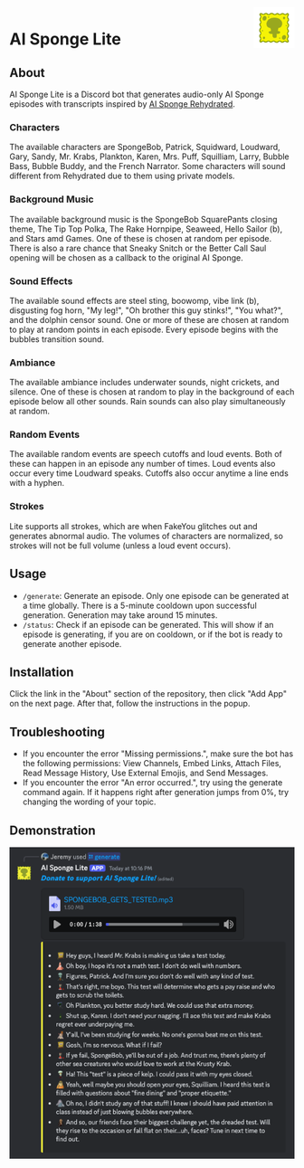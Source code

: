 <img src="img/Logo.gif" alt="Logo" title="Logo" align="right" width="72" height="72" />

# AI Sponge Lite

## About

AI Sponge Lite is a Discord bot that generates audio-only AI Sponge episodes with transcripts inspired by 
[AI Sponge Rehydrated](https://discord.com/invite/aisponge).

### Characters

The available characters are SpongeBob, Patrick, Squidward, Loudward, Gary, Sandy, Mr. Krabs, Plankton, Karen,
Mrs. Puff, Squilliam, Larry, Bubble Bass, Bubble Buddy, and the French Narrator. Some characters will sound different 
from Rehydrated due to them using private models.

### Background Music

The available background music is the SpongeBob SquarePants closing theme, The Tip Top Polka, The Rake Hornpipe, 
Seaweed, Hello Sailor (b), and Stars amd Games. One of these is chosen at random per episode. There is also a rare 
chance that Sneaky Snitch or the Better Call Saul opening will be chosen as a callback to the original AI Sponge.

### Sound Effects

The available sound effects are steel sting, boowomp, vibe link (b), disgusting fog horn, "My leg!", "Oh brother this 
guy stinks!", "You what?", and the dolphin censor sound. One or more of these are chosen at random to play at random 
points in each episode. Every episode begins with the bubbles transition sound. 

### Ambiance

The available ambiance includes underwater sounds, night crickets, and silence. One of these is chosen at random to play
in the background of each episode below all other sounds. Rain sounds can also play simultaneously at random.

### Random Events

The available random events are speech cutoffs and loud events. Both of these can happen in an episode any number of
times. Loud events also occur every time Loudward speaks. Cutoffs also occur anytime a line ends with a hyphen.

### Strokes

Lite supports all strokes, which are when FakeYou glitches out and generates abnormal audio. The volumes of characters
are normalized, so strokes will not be full volume (unless a loud event occurs).

## Usage

- `/generate`: Generate an episode. Only one episode can be generated at a time globally. There is a 5-minute cooldown
  upon successful generation. Generation may take around 15 minutes.
- `/status`: Check if an episode can be generated. This will show if an episode is generating, if you are on cooldown,
  or if the bot is ready to generate another episode.

## Installation

Click the link in the "About" section of the repository, then click "Add App" on the next page. After that, follow the
instructions in the popup.

## Troubleshooting

- If you encounter the error "Missing permissions.", make sure the bot has the following permissions: View
  Channels, Embed Links, Attach Files, Read Message History, Use External Emojis, and Send Messages.
- If you encounter the error "An error occurred.", try using the generate command again. If it happens right
  after generation jumps from 0%, try changing the wording of your topic.

## Demonstration

![Output](img/output.png)
